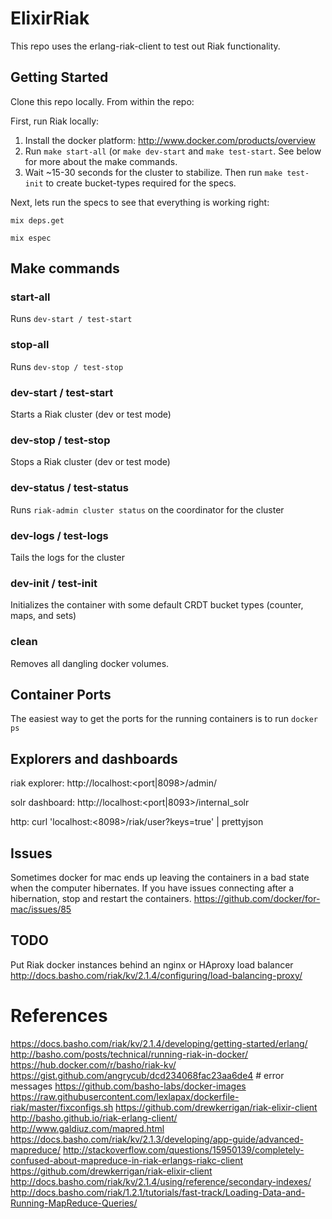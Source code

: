 # ElixirRiak
This repo uses the erlang-riak-client to test out Riak functionality.

## Getting Started

Clone this repo locally.  From within the repo:

First, run Riak locally:

1. Install the docker platform: http://www.docker.com/products/overview
2. Run ``` make start-all ``` (or ```make dev-start``` and ```make test-start```.  See below for more about the make commands.
3. Wait ~15-30 seconds for the cluster to stabilize.  Then run ```make test-init``` to create bucket-types required for the specs.

Next, lets run the specs to see that everything is working right:

```mix deps.get```

```mix espec```

## Make commands

### start-all
Runs ```dev-start / test-start```

### stop-all
Runs ```dev-stop / test-stop```

### dev-start / test-start
Starts a Riak cluster (dev or test mode)

### dev-stop / test-stop
Stops a Riak cluster (dev or test mode)

### dev-status / test-status
Runs ```riak-admin cluster status``` on the coordinator for the cluster

### dev-logs / test-logs
Tails the logs for the cluster

### dev-init / test-init
Initializes the container with some default CRDT bucket types (counter, maps, and sets)

### clean
Removes all dangling docker volumes.

## Container Ports
The easiest way to get the ports for the running containers is to run ```docker ps```

## Explorers and dashboards
riak explorer:
http://localhost:<port|8098>/admin/

solr dashboard:
http://localhost:<port|8093>/internal_solr

http:
curl 'localhost:<8098>/riak/user?keys=true' | prettyjson

## Issues
Sometimes docker for mac ends up leaving the containers in a bad state when the computer hibernates.
If you have issues connecting after a hibernation, stop and restart the containers.
https://github.com/docker/for-mac/issues/85

## TODO
Put Riak docker instances behind an nginx or HAproxy load balancer
http://docs.basho.com/riak/kv/2.1.4/configuring/load-balancing-proxy/

# References
https://docs.basho.com/riak/kv/2.1.4/developing/getting-started/erlang/
http://basho.com/posts/technical/running-riak-in-docker/
https://hub.docker.com/r/basho/riak-kv/
https://gist.github.com/angrycub/dcd234068fac23aa6de4 # error messages
https://github.com/basho-labs/docker-images
https://raw.githubusercontent.com/lexlapax/dockerfile-riak/master/fixconfigs.sh
https://github.com/drewkerrigan/riak-elixir-client
http://basho.github.io/riak-erlang-client/
http://www.galdiuz.com/mapred.html
https://docs.basho.com/riak/kv/2.1.3/developing/app-guide/advanced-mapreduce/
http://stackoverflow.com/questions/15950139/completely-confused-about-mapreduce-in-riak-erlangs-riakc-client
https://github.com/drewkerrigan/riak-elixir-client
http://docs.basho.com/riak/kv/2.1.4/using/reference/secondary-indexes/
http://docs.basho.com/riak/1.2.1/tutorials/fast-track/Loading-Data-and-Running-MapReduce-Queries/
